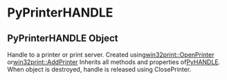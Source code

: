 # PyPrinterHANDLE

## PyPrinterHANDLE Object



Handle to a printer or print server\.
Created using[win32print::OpenPrinter](win32print.md#win32printopenprinter) or[win32print::AddPrinter](win32print.md#win32printaddprinter)
Inherits all methods and properties of[PyHANDLE](#pyhandle)\.
When object is destroyed, handle is released using ClosePrinter\.